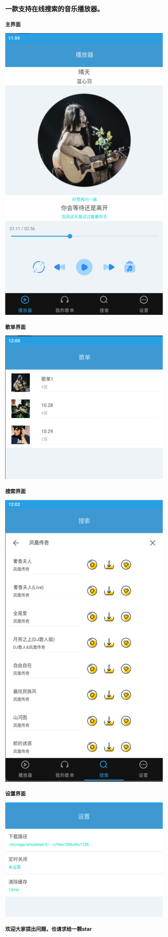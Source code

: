 ## 一款支持在线搜索的音乐播放器。
### 主界面
![img.png](img/img.png)
### 歌单界面
![img.png](img/gd.png)
### 搜索界面
![img.png](img/ss.png)
### 设置界面
![img.png](img/sz.png)

### 欢迎大家提出问题，也请求给一颗star